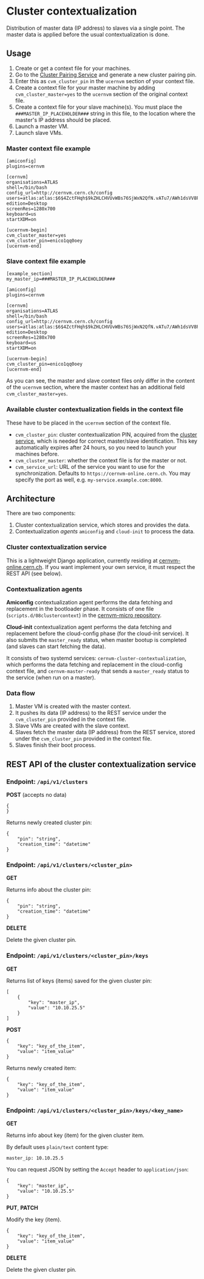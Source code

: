 Cluster contextualization
=========================

Distribution of master data (IP address) to slaves via a single point. The master data is
applied before the usual contextualization is done.

Usage
-----
1. Create or get a context file for your machines.
2. Go to the [Cluster Pairing Service](https://cernvm-online.cern.ch/cluster_pairing) and generate a new cluster pairing pin.
3. Enter this as `cvm_cluster_pin` in the `ucernvm` section of your context file.
4. Create a context file for your master machine by adding `cvm_cluster_master=yes` to the `ucernvm` section
   of the original context file.
5. Create a context file for your slave machine(s). You must place the `###MASTER_IP_PLACEHOLDER###` string
   in this file, to the location where the master's IP address should be placed.
6. Launch a master VM.
7. Launch slave VMs.

### Master context file example

    [amiconfig]
    plugins=cernvm

    [cernvm]
    organisations=ATLAS
    shell=/bin/bash
    config_url=http://cernvm.cern.ch/config
    users=atlas:atlas:$6$4ZctFHqh$9kZHLCHVUvWBs76SjWxN2QfN.vATu7/AWh1dsVV8PRqm6UdBCvcPG8YVE4epYV2dVMg.nJxG1yqbi/8q8VPhO1
    edition=Desktop
    screenRes=1280x700
    keyboard=us
    startXDM=on

    [ucernvm-begin]
    cvm_cluster_master=yes
    cvm_cluster_pin=enico1qq0oey
    [ucernvm-end]

### Slave context file example

    [example_section]
    my_master_ip=###MASTER_IP_PLACEHOLDER###

    [amiconfig]
    plugins=cernvm

    [cernvm]
    organisations=ATLAS
    shell=/bin/bash
    config_url=http://cernvm.cern.ch/config
    users=atlas:atlas:$6$4ZctFHqh$9kZHLCHVUvWBs76SjWxN2QfN.vATu7/AWh1dsVV8PRqm6UdBCvcPG8YVE4epYV2dVMg.nJxG1yqbi/8q8VPhO1
    edition=Desktop
    screenRes=1280x700
    keyboard=us
    startXDM=on

    [ucernvm-begin]
    cvm_cluster_pin=enico1qq0oey
    [ucernvm-end]

As you can see, the master and slave context files only differ in the content of the `ucernvm` section, where
the master context has an additional field `cvm_cluster_master=yes`.


### Available cluster contextualization fields in the context file

These have to be placed in the `ucernvm` section of the context file.

- `cvm_cluster_pin`: cluster contextualization PIN, acquired from the
  [cluster service](https://cernvm-online.cern.ch/cluster_pairing), which is needed for correct master/slave identification.
  This key automatically expires after 24 hours, so you need to launch your machines before.
- `cvm_cluster_master`: whether the context file is for the master or not.
- `cvm_service_url`: URL of the service you want to use for the synchronization. Defaults to
  `https://cernvm-online.cern.ch`. You may specify the port as well, e.g. `my-service.example.com:8000`.
    

Architecture
------------

There are two components:

1. Cluster contextualization service, which stores and provides the data.
2. Contextualization *agents* `amiconfig` and `cloud-init` to process the data.

### Cluster contextualization service

This is a lightweight Django application, currently residing at [cernvm-online.cern.ch](https://cernvm-online.cern.ch).
If you want implement your own service, it must respect the REST API (see below).

### Contextualization agents

**Amiconfig** contextualization agent performs the data fetching and replacement in the bootloader phase.
It consists of one file (`scripts.d/08clustercontext`) in the [cernvm-micro repository](https://github.com/cernvm/cernvm-micro/).

**Cloud-init** contextualization agent performs the data fetching and replacement before the cloud-config
phase (for the cloud-init service). It also submits the `master_ready` status, when master bootup is completed (and slaves can
start fetching the data).

It consists of two systemd services: `cernvm-cluster-contextualization`, which performs the
data fetching and replacement in the cloud-config context file, and `cernvm-master-ready` that sends a `master_ready`
status to the service (when run on a master).

### Data flow

1. Master VM is created with the master context.
2. It pushes its data (IP address) to the REST service under the `cvm_cluster_pin` provided in the context file.
3. Slave VMs are created with the slave context.
4. Slaves fetch the master data (IP address) from the REST service, stored under the `cvm_cluster_pin` provided
   in the context file.
5. Slaves finish their boot process.


REST API of the cluster contextualization service
-------------------------------------------------
    
### Endpoint: `/api/v1/clusters`

**POST** (accepts no data)

    {
    }

Returns newly created cluster pin:

    {
        "pin": "string",
        "creation_time": "datetime"
    }


### Endpoint: `/api/v1/clusters/<cluster_pin>`

**GET**

Returns info about the cluster pin:

    {
        "pin": "string",
        "creation_time": "datetime"
    }

**DELETE**

Delete the given cluster pin.


### Endpoint: `/api/v1/clusters/<cluster_pin>/keys`

**GET** 

Returns list of keys (items) saved for the given cluster pin:

    [
        {
            "key": "master_ip",
            "value": "10.10.25.5"
        }
    ]

**POST**

    {
        "key": "key_of_the_item",
        "value": "item_value"
    }

Returns newly created item:

    {
        "key": "key_of_the_item",
        "value": "item_value"
    }


### Endpoint: `/api/v1/clusters/<cluster_pin>/keys/<key_name>`

**GET** 

Returns info about key (item) for the given cluster item.

By default uses `plain/text` content type:
    
    master_ip: 10.10.25.5

You can request JSON by setting the `Accept` header to `application/json`:

    {
        "key": "master_ip",
        "value": "10.10.25.5"
    }


**PUT**, **PATCH**

Modify the key (item).


    {
        "key": "key_of_the_item",
        "value": "item_value"
    }


**DELETE**

Delete the given cluster pin.
